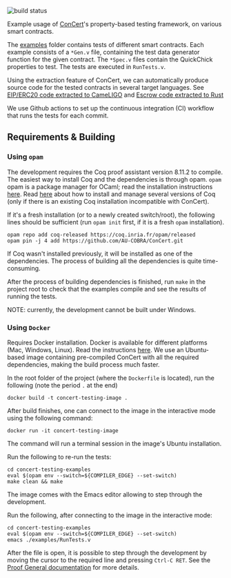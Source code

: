 ![build status](https://github.com/mikkelmilo/concert-testing-examples/actions/workflows/build.yml/badge.svg)

Example usage of [ConCert](https://github.com/AU-COBRA/ConCert/)'s property-based testing framework, on various smart contracts.

The [examples](/examples) folder contains tests of different smart contracts. Each example consists of a `*Gen.v` file, containing the test data generator function for the given contract. The `*Spec.v` files contain the QuickChick properties to test. The tests are executed in `RunTests.v`.

Using the extraction feature of ConCert, we can automatically produce source code for the tested contracts in several target languages.
See [EIP/ERC20 code extracted to CameLIGO](https://github.com/AU-COBRA/extraction-resutls/blob/4285748c27d79b348a30f6381aeb27fcf6375fca/cameligo-extract/tests/eip20tokenCertifiedExtraction.mligo) and [Escrow code extracted to Rust](https://github.com/AU-COBRA/extraction-resutls/blob/4285748c27d79b348a30f6381aeb27fcf6375fca/concordium-extract/escrow-extracted/src/lib.rs)

We use Github actions to set up the continuous integration (CI) workflow that runs the tests for each commit.

## Requirements & Building

### Using `opam`

The development requires the Coq proof assistant version 8.11.2 to compile.
The easiest way to install Coq and the dependencies is through opam.
`opam` opam is a package manager for OCaml; read the installation instructions [here](https://opam.ocaml.org/doc/Install.html).
Read [here](https://coq.inria.fr/opam-using.html) about how to install and manage several versions of Coq (only if there is an existing Coq installation incompatible with ConCert).

If it's a fresh installation (or to a newly created switch/root), the following lines should be sufficient (run `opam init` first, if it is a fresh `opam` installation).

```
opam repo add coq-released https://coq.inria.fr/opam/released
opam pin -j 4 add https://github.com/AU-COBRA/ConCert.git
```

If Coq wasn't installed previously, it will be installed as one of the dependencies.
The process of building all the dependencies is quite time-consuming.

After the process of building dependencies is finished, run `make` in the project root to check that the examples compile and see the results of running the tests.

NOTE: currently, the development cannot be built under Windows.

### Using `Docker`

Requires Docker installation. Docker is available for different platforms (Mac, Windows, Linux). Read the instructions [here](https://docs.docker.com/get-docker/).
We use an Ubuntu-based image containing pre-compiled ConCert with all the required dependencies, making the build process much faster.

In the root folder of the project (where the `Dockerfile` is located), run the following (note the period `.` at the end)

```
docker build -t concert-testing-image .
```

After build finishes, one can connect to the image in the interactive mode using the following command:

```
docker run -it concert-testing-image
```

The command will run a terminal session in the image's Ubuntu installation.

Run the following to re-run the tests:


```
cd concert-testing-examples
eval $(opam env --switch=${COMPILER_EDGE} --set-switch)
make clean && make
```

The image comes with the Emacs editor allowing to step through the development.

Run the following, after connecting to the image in the interactive mode:

```
cd concert-testing-examples
eval $(opam env --switch=${COMPILER_EDGE} --set-switch)
emacs ./examples/RunTests.v
```

After the file is open, it is possible to step through the development by moving the cursor to the required line and pressing `Ctrl-C RET`.
See the [Proof General documentation](https://proofgeneral.github.io/) for more details.
